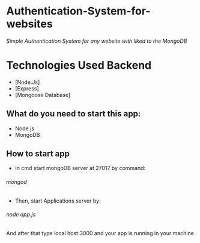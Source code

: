 # Authentication-System-for-websites
###### Simple Authentication System for any website with liked to the MongoDB

# Technologies Used Backend
* [Node.Js]
* [Express]
* [Mongoose Database]

## What do you need to start this app:
- Node.js 
- MongoDB

## How to start app
- In cmd start mongoDB server at 27017 by command:
###### mongod
- Then, start Applications server by:
###### node app.js

And after that type local host:3000 and your app is running in your machine
